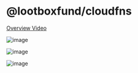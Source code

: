 # @lootboxfund/cloudfns

[Overview Video](https://drive.google.com/file/d/1kM8IeodBU4TMKoZrt4kHuFSqAzBcJmFO/view?usp=sharing)


![image](https://user-images.githubusercontent.com/96885027/235135538-3f7498f5-9734-40ec-ab8e-0d3d16dfc5d7.png)

![image](https://user-images.githubusercontent.com/96885027/235135567-d68c838b-f9fb-4488-af79-acf875153c2e.png)

![image](https://user-images.githubusercontent.com/96885027/235135602-2287df3e-80b7-46a7-8df5-ead0800706d5.png)
